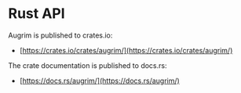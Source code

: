 # Rust API

<!--
  Copyright 2018-2021 Cargill Incorporated
  Licensed under Creative Commons Attribution 4.0 International License
  https://creativecommons.org/licenses/by/4.0/
-->

Augrim is published to crates.io:

* [https://crates.io/crates/augrim/](https://crates.io/crates/augrim/)

The crate documentation is published to docs.rs:

* [https://docs.rs/augrim/](https://docs.rs/augrim/)
